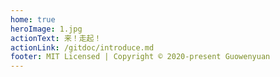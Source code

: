 ```yaml
---
home: true
heroImage: 1.jpg
actionText: 来！走起！
actionLink: /gitdoc/introduce.md
footer: MIT Licensed | Copyright © 2020-present Guowenyuan
---
```

